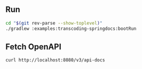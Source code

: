 ## Run

```bash
cd "$(git rev-parse --show-toplevel)"
./gradlew :examples:transcoding-springdocs:bootRun
```

## Fetch OpenAPI

```bash
curl http://localhost:8080/v3/api-docs
```
